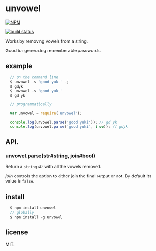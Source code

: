 # unvowel

[![NPM](https://nodei.co/npm/unvowel.png?downloads=true&stars=true)](https://nodei.co/npm/unvowel/)

[![build status](https://travis-ci.org/lestoni/unvowel.png)](http://travis-ci.org/lestoni/unvowel)

Works by removing vowels from a string.

Good for generating rememberable passwords.


## example

```javascript
  // on the command line
  $ unvowel -s 'good yuki' -j
  $ gdyk
  $ unvowel -s 'good yuki'
  $ gd yk
```

```javascript
  // programmatically

  var unvowel = require('unvowel');

  console.log(unvowel.parse('good yuki')); // gd yk
  console.log(unvowel.parse('good yuki', true)); // gdyk
```

## API.

### unvowel.parse(str#string, join#bool)

Return a `string` _str_ with all the vowels removed.

_join_ controls the option to either join the final output or not. By default
its value is `false`.

## install

```javascript
  $ npm install unvowel
  // globally
  $ npm install -g unvowel
```

## license

MIT.
